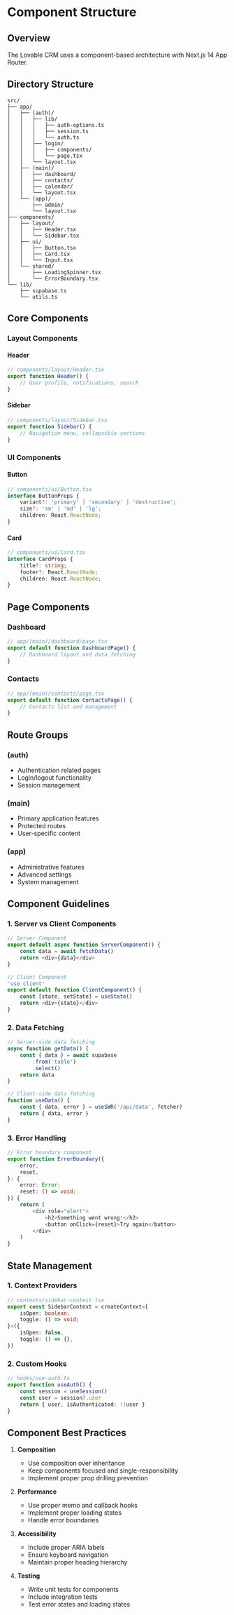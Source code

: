 # Component Structure

## Overview
The Lovable CRM uses a component-based architecture with Next.js 14 App Router.

## Directory Structure
```
src/
├── app/
│   ├── (auth)/
│   │   ├── lib/
│   │   │   ├── auth-options.ts
│   │   │   ├── session.ts
│   │   │   └── auth.ts
│   │   ├── login/
│   │   │   ├── components/
│   │   │   └── page.tsx
│   │   └── layout.tsx
│   ├── (main)/
│   │   ├── dashboard/
│   │   ├── contacts/
│   │   ├── calendar/
│   │   └── layout.tsx
│   └── (app)/
│       ├── admin/
│       └── layout.tsx
├── components/
│   ├── layout/
│   │   ├── Header.tsx
│   │   └── Sidebar.tsx
│   ├── ui/
│   │   ├── Button.tsx
│   │   ├── Card.tsx
│   │   └── Input.tsx
│   └── shared/
│       ├── LoadingSpinner.tsx
│       └── ErrorBoundary.tsx
└── lib/
    ├── supabase.ts
    └── utils.ts
```

## Core Components

### Layout Components

#### Header
```typescript
// components/layout/Header.tsx
export function Header() {
    // User profile, notifications, search
}
```

#### Sidebar
```typescript
// components/layout/Sidebar.tsx
export function Sidebar() {
    // Navigation menu, collapsible sections
}
```

### UI Components

#### Button
```typescript
// components/ui/Button.tsx
interface ButtonProps {
    variant?: 'primary' | 'secondary' | 'destructive';
    size?: 'sm' | 'md' | 'lg';
    children: React.ReactNode;
}
```

#### Card
```typescript
// components/ui/Card.tsx
interface CardProps {
    title?: string;
    footer?: React.ReactNode;
    children: React.ReactNode;
}
```

## Page Components

### Dashboard
```typescript
// app/(main)/dashboard/page.tsx
export default function DashboardPage() {
    // Dashboard layout and data fetching
}
```

### Contacts
```typescript
// app/(main)/contacts/page.tsx
export default function ContactsPage() {
    // Contacts list and management
}
```

## Route Groups

### (auth)
- Authentication related pages
- Login/logout functionality
- Session management

### (main)
- Primary application features
- Protected routes
- User-specific content

### (app)
- Administrative features
- Advanced settings
- System management

## Component Guidelines

### 1. Server vs Client Components
```typescript
// Server Component
export default async function ServerComponent() {
    const data = await fetchData()
    return <div>{data}</div>
}

// Client Component
'use client'
export default function ClientComponent() {
    const [state, setState] = useState()
    return <div>{state}</div>
}
```

### 2. Data Fetching
```typescript
// Server-side data fetching
async function getData() {
    const { data } = await supabase
        .from('table')
        .select()
    return data
}

// Client-side data fetching
function useData() {
    const { data, error } = useSWR('/api/data', fetcher)
    return { data, error }
}
```

### 3. Error Handling
```typescript
// Error boundary component
export function ErrorBoundary({
    error,
    reset,
}: {
    error: Error;
    reset: () => void;
}) {
    return (
        <div role="alert">
            <h2>Something went wrong!</h2>
            <button onClick={reset}>Try again</button>
        </div>
    )
}
```

## State Management

### 1. Context Providers
```typescript
// contexts/sidebar-context.tsx
export const SidebarContext = createContext<{
    isOpen: boolean;
    toggle: () => void;
}>({
    isOpen: false,
    toggle: () => {},
})
```

### 2. Custom Hooks
```typescript
// hooks/use-auth.ts
export function useAuth() {
    const session = useSession()
    const user = session?.user
    return { user, isAuthenticated: !!user }
}
```

## Component Best Practices

1. **Composition**
   - Use composition over inheritance
   - Keep components focused and single-responsibility
   - Implement proper prop drilling prevention

2. **Performance**
   - Use proper memo and callback hooks
   - Implement proper loading states
   - Handle error boundaries

3. **Accessibility**
   - Include proper ARIA labels
   - Ensure keyboard navigation
   - Maintain proper heading hierarchy

4. **Testing**
   - Write unit tests for components
   - Include integration tests
   - Test error states and loading states
